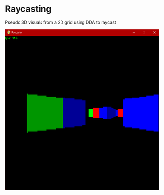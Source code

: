 # Raycasting
Pseudo 3D visuals from a 2D grid using DDA to raycast

<img src="Images/Example-image.png">
